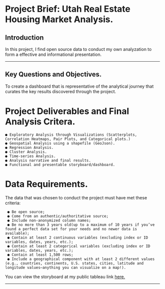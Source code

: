 # Project Brief: Utah Real Estate Housing Market Analysis.
## Introduction
In this project, I find open source data to conduct my own analyzation to form a effective and informational presentation.
___

## Key Questions and Objectives.
To create a dashboard that is representative of the analytical journey that curates the key results discovered through the project. 


# Project Deliverables and Final Analysis Critera.

```
● Exploratory Analysis through Visualizations (Scatterplots, Correlation Heatmaps, Pair Plots, and Categorical plots.)
● Geospatial Analysis using a shapefile (GeoJson).
● Regression Analysis.
● Cluster Analysis.
● Time-series Analysis.
● Analysis narrative and final results.
● Functional and presentable storyboard/dashboard.
```

# Data Requirements.
The data that was chosen to conduct the project must have met these criteria:
```
 ● Be open source;
 ● Come from an authentic/authoritative source;
 ● Include non-anonymized column names;
 ● Be no more than 3 years old(up to a maximum of 10 years if you’ve found a perfect data set for your needs and no newer data is available);
 ● Contain at least 2 continuous variables (excluding index or ID variables, dates, years, etc.);
 ● Contain at least 2 categorical variables (excluding index or ID variables, dates, years, etc.);
 ● Contain at least 1,500 rows;
 ● Include a geographical component with at least 2 different values (e.g., countries, continents, U.S. states, cities, latitude and longitude values—anything you can visualize on a map!).
```
You can view the storyboard at my public tableau link [here.](https://public.tableau.com/app/profile/jeff.liv5393/viz/Exercise6_7_CF/MainPresentation?publish=yes)
___

